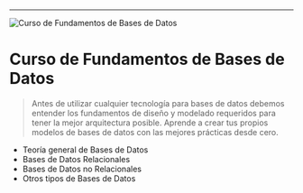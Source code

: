#

---
![Curso de Fundamentos de Bases de Datos](https://static.platzi.com/cdn-cgi/image/width=1024,quality=50,format=auto/media/achievements/badge-fundamentos-de-bases-de-datos-cc5eff2a-a7e0-4110-af5d-a47b628611da.png)

# Curso de Fundamentos de Bases de Datos

> Antes de utilizar cualquier tecnología para bases de datos debemos entender los fundamentos de diseño y modelado requeridos para tener la mejor arquitectura posible. Aprende a crear tus propios modelos de bases de datos con las mejores prácticas desde cero.

- Teoría general de Bases de Datos
- Bases de Datos Relacionales
- Bases de Datos no Relacionales
- Otros tipos de Bases de Datos

